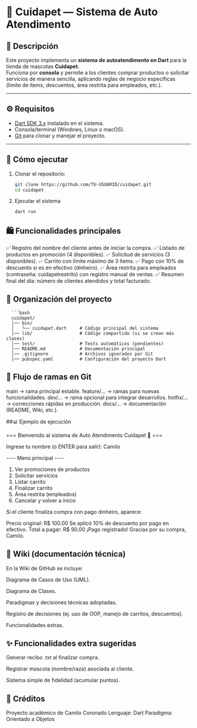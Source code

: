 # 🐾 Cuidapet — Sistema de Auto Atendimento

## 📌 Descripción
Este proyecto implementa un **sistema de autoatendimento en Dart** para la tienda de mascotas **Cuidapet**.  
Funciona por **consola** y permite a los clientes comprar productos o solicitar servicios de manera sencilla, aplicando reglas de negocio específicas (límite de ítems, descuentos, área restrita para empleados, etc.).

---

## ⚙️ Requisitos
- [Dart SDK 3.x](https://dart.dev/get-dart) instalado en el sistema.
- Consola/terminal (Windows, Linux o macOS).
- [Git](https://git-scm.com/) para clonar y manejar el proyecto.

---

## 🚀 Cómo ejecutar
1. Clonar el repositorio:
   ```bash
   git clone https://github.com/TU-USUARIO/cuidapet.git
   cd cuidapet
2. Ejecutar el sistema
   ```bash
   dart run
   
## 🛍️ Funcionalidades principales

✅ Registro del nombre del cliente antes de iniciar la compra.
✅ Listado de productos en promoción (4 disponibles).
✅ Solicitud de servicios (3 disponibles).
✅ Carrito con límite máximo de 3 ítems.
✅ Pago con 10% de descuento si es en efectivo (dinheiro).
✅ Área restrita para empleados (contraseña: cuidapetrestrito) con registro manual de ventas.
✅ Resumen final del día: número de clientes atendidos y total facturado.

## 📂 Organización del proyecto
      ```bash
      cuidapet/
      │── bin/
      │   └── cuidapet.dart     # Código principal del sistema
      │── lib/                  # Código compartido (si se crean más clases)
      │── test/                 # Tests automáticos (pendientes)
      │── README.md             # Documentación principal
      │── .gitignore            # Archivos ignorados por Git
      │── pubspec.yaml          # Configuración del proyecto Dart


## 🌳 Flujo de ramas en Git

   main → rama principal estable.
   feature/... → ramas para nuevas funcionalidades.
   dev/... → rama opcional para integrar desarrollos.
   hotfix/... → correcciones rápidas en producción.
   docs/... → documentación (README, Wiki, etc.).


##📊 Ejemplo de ejecución

=== Bienvenido al sistema de Auto Atendimento Cuidapet 🐾 ===

Ingrese tu nombre (o ENTER para salir): Camilo


---- Menú principal ----
1. Ver promociones de productos
2. Solicitar servicios
3. Listar carrito
4. Finalizar carrito
5. Área restrita (empleados)
0. Cancelar y volver a inicio

Si el cliente finaliza compra con pago dinheiro, aparece:

Precio original: R$ 100.00
Se aplicó 10% de descuento por pago en efectivo.
Total a pagar: R$ 90.00
¡Pago registrado! Gracias por su compra, Camilo.

## 📘 Wiki (documentación técnica)

En la Wiki de GitHub se incluye:

Diagrama de Casos de Uso (UML).

Diagrama de Clases.

Paradigmas y decisiones técnicas adoptadas.

Registro de decisiones (ej. uso de OOP, manejo de carritos, descuentos).

Funcionalidades extras.


## ✨ Funcionalidades extra sugeridas

Generar recibo .txt al finalizar compra.

Registrar mascota (nombre/raza) asociada al cliente.

Sistema simple de fidelidad (acumular puntos).

## 👥 Créditos

Proyecto académico de Camilo Coronado
Lenguaje: Dart
Paradigma: Orientado a Objetos
